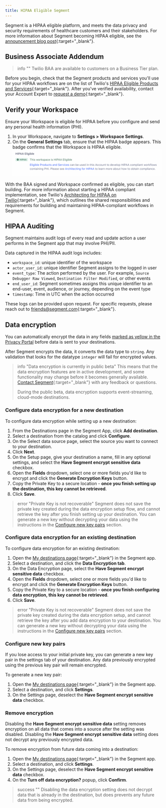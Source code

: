 ```yaml
---
title: HIPAA Eligible Segment
---
```


Segment is a HIPAA eligible platform, and meets the data privacy and security requirements of healthcare customers and their stakeholders. For more information about Segment becoming HIPAA eligible, see the [announcement blog post](http://segment.com/blog/segment-for-healthcare){:target="_blank"}.


## Business Associate Addendum

> info ""
> Twilio BAA are available to customers on a Business Tier plan.

Before you begin, check that the Segment products and services you'll use for your HIPAA workflows are on the list of Twilio's [HIPAA Eligible Products and Services](https://twil.io/HIPAA-eligible-products-and-services){:target="_blank"}. After you've verified availability, contact your Account Expert to [request a demo](https://segment.com/contact/sales/){:target="_blank"}.

## Verify your Workspace

Ensure your Workspace is eligible for HIPAA before you configure and send any personal health information (PHI).

1. In your Workspace, navigate to **Settings > Workspace Settings**.
2. On the **General Settings** tab, ensure that the HIPAA badge appears. This badge confirms that the Workspace is HIPAA eligible. ![HIPAA Eligible](images/hipaa-eligible.png)

With the BAA signed and Workspace confirmed as eligible, you can start building. For more information about starting a HIPAA compliant implementation, see Twilio's [Architecting for HIPAA on Twilio](https://twil.io/architecting-for-hipaa){:target="_blank"}, which outlines the shared responsibilities and requirements for building and maintaining HIPAA-compliant workflows in Segment.

## HIPAA Auditing
Segment maintains audit logs of every read and update action a user performs in the Segment app that may involve PHI/PII. 

Data captured in the HIPAA audit logs includes:
 - `workspace_id`: unique identifier of the workspace
 - `actor_user_id`: unique identifier Segment assigns to the logged in user
 - `event_type`: The action performed by the user. For example, `Source Debugger Raw Viewed`, `Destination Filter Modified`, or other events
 - `end_user_id`: Segment sometimes assigns this unique identifier to an end-user, event, audience, or journey, depending on the event type
 - `timestamp`: Time in UTC when the action occurred

These logs can be provided upon request. For specific requests, please reach out to [friends@segment.com](mailto:friends@segment.com){:target="_blank"}.

## Data encryption

You can automatically encrypt the data in any fields [marked as yellow in the Privacy Portal](/docs/privacy/portal) before data is sent to your destinations. 

After Segment encrypts the data, it converts the data type to `string`. Any validation that looks for the datatype `integer` will fail for encrypted values.

> info "Data encryption is currently in public beta"
> This means that the data encryption features are in active development, and some functionality may change before it becomes generally available. [Contact Segment](https://segment.com/help/contact/){:target="_blank"} with any feedback or questions.
>
> During the public beta, data encryption supports event-streaming, cloud-mode destinations.


### Configure data encryption for a new destination

To configure data encryption while setting up a new destination:
1. From the Destinations page in the Segment App, click **Add destination**.
2. Select a destination from the catalog and click **Configure**.
3. On the Select data source page, select the source you want to connect to your destination.
4. Click **Next**.
5. On the Setup page, give your destination a name, fill in any optional settings, and select the **Have Segment encrypt sensitive data** checkbox.
6. Open the **Fields** dropdown, select one or more fields you'd like to encrypt and click the **Generate Encryption Keys** button. 
7. Copy the Private Key to a secure location - **once you finish setting up the destination, this key cannot be retrieved**. 
8. Click **Save**.


> error "Private Key is not recoverable"
> Segment does not save the private key created during the data encryption setup flow, and cannot retrieve the key after you finish setting up your destination. You can generate a new key without decrypting your data using the instructions in the [Configure new key pairs](#configure-new-key-pairs) section.

### Configure data encryption for an existing destination
 
To configure data encryption for an existing destination:
1. Open the [My destinations page](https://app.segment.com/goto-my-workspace/destinations){:target="_blank”} in the Segment app.
2. Select a destination, and click the **Data Encryption tab**.
3. On the Data Encryption page, select the **Have Segment encrypt sensitive data** checkbox.
4. Open the **Fields** dropdown, select one or more fields you'd like to encrypt and click the **Generate Encryption Keys** button. 
5. Copy the Private Key to a secure location - **once you finish configuring data encryption, this key cannot be retrieved**. 
6. Click **Save**.


> error "Private Key is not recoverable"
> Segment does not save the private key created during the data encryption setup, and cannot retrieve the key after you add data encryption to your destination. You can generate a new key without decrypting your data using the instructions in the [Configure new key pairs](#configure-new-key-pairs) section.


### Configure new key pairs

If you lose access to your initial private key, you can generate a new key pair in the settings tab of your destination. Any data previously encrypted using the previous key pair will remain encrypted.

To generate a new key pair:
1. Open the [My destinations page](https://app.segment.com/goto-my-workspace/destinations){:target="_blank”} in the Segment app.
2. Select a destination, and click **Settings**.
3. On the Settings page, deselect the **Have Segment encrypt sensitive data** checkbox.

<!---todo: after test env access, verify steps beyond step #3--->

### Remove encryption

Disabling the **Have Segment encrypt sensitive data** setting removes encryption on all data that comes into a source after the setting was disabled. Disabling the **Have Segment encrypt sensitive data** setting does not decrypt any previously encrypted data.

To remove encryption from future data coming into a destination:
1. Open the [My destinations page](https://app.segment.com/goto-my-workspace/destinations){:target="_blank”} in the Segment app.
2. Select a destination, and click **Settings**.
3. On the Settings page, deselect the **Have Segment encrypt sensitive data** checkbox.
4. On the **Turn off data encryption?** popup, click **Confirm**.

> success ""
> Disabling the data encryption setting does not decrypt data that is already in the destination, but does prevents any future data from being encrypted. 
